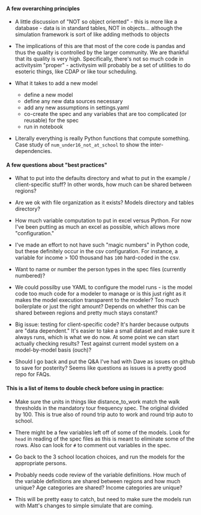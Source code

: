 #### A few overarching principles

* A little discussion of "NOT so object oriented" - this is more like a
database - data is in standard tables, NOT in objects...  although the
simulation framework is sort of like adding methods to objects

* The implications of this are that most of the core code is pandas and thus
the quality is controlled by the larger community.  We are thankful that its
quality is very high.  Specifically, there's not so much code in activitysim
"proper" - activitysim will probably be a set of utilities to do esoteric
things, like CDAP or like tour scheduling.

* What it takes to add a new model
    * define a new model
    * define any new data sources necessary
    * add any new assumptions in settings.yaml
    * co-create the spec and any variables that are too complicated (or
    reusable) for the spec
    * run in notebook

* Literally everything is really Python functions that compute something.  
Case study of `num_under16_not_at_school` to show the inter-dependencies.


#### A few questions about "best practices"

* What to put into the defaults directory and what to put in the example 
/ client-specific stuff?  In other words, how much can be shared between
regions?

* Are we ok with file organization as it exists?  Models directory and
tables directory?

* How much variable computation to put in excel versus Python.  For now I've
been putting as much an excel as possible, which allows more "configuration."

* I've made an effort to not have such "magic numbers" in Python code, but
these definitely occur in the csv configuration.  For instance, a variable
for income > 100 thousand has `100` hard-coded in the csv.

* Want to name or number the person types in the spec files (currently 
numbered)?

* We could possilby use YAML to configure the model runs - is the
model code too much code for a modeler to manage or is this just 
right as it makes the model execution transparent to the modeler?
Too much boilerplate or just the right amount?  Depends on whether
this can be shared between regions and pretty much stays constant?

* Big issue: testing for client-specific code?  It's harder because outputs are "data
dependent."  It's easier to take a small dataset and make sure it always runs, which
is what we do now.  At some point we can start actually checking results?
Test against current model system on a model-by-model basis (ouch)?

* Should I go back and put the Q&A I've had with Dave as issues on 
github to save for posterity?  Seems like questions as issues is a pretty
good repo for FAQs.


#### This is a list of items to double check before using in practice:

* Make sure the units in things like distance_to_work match the walk thresholds
 in the mandatory tour frequency spec.  The original divided by 100.  This is
  true also of round trip auto to work and round trip auto to school.

* There might be a few variables left off of some of the models.  Look for
`head` in reading of the spec files as this is meant to eliminate some of the
 rows.  Also can look for `#` to comment out variables in the spec.

* Go back to the 3 school location choices, and run the models for the
appropriate persons.

* Probably needs code review of the variable definitions.  How much of the
variable definitions are shared between regions and how much unique?  Age
categories are shared?  Income categories are unique?

* This will be pretty easy to catch, but need to make sure the  models run
with Matt's changes to simple simulate that are coming.
